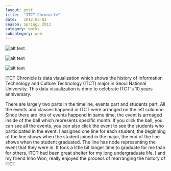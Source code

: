 ```yaml
---
layout: post
title:  "ITCT Chronicle"
date:   2012-03-01
season: Spring, 2012
category: works
subcategory: web
---
```


![alt text](http://hanbyul-here.net/images/itctchronicle/00.jpg "ITCT chronicle 0")


![alt text](http://hanbyul-here.net/images/itctchronicle/01.jpg "ITCT chronicle 1")


![alt text](http://hanbyul-here.net/images/itctchronicle/02.jpg "ITCT chronicle 2")


ITCT Chronicle is data visualization which shows the history of Information Technology and Culture Technology (ITCT) major in Seoul National University. This data visualization is done to celebrate ITCT's 10 years anniversary.

There are largely two parts in the timeline, events part and students part. All the events and classes happend in ITCT were arranged on the left columnn. Since there are lots of events happend in same time, the event is arrnaged inside of the ball which represents specific month. If you click the ball, you can see all the events, you can also click the event to see the students who participated in the event. I assigned one line for each student, the beginning of the line shows when the student joined in the major, the end of the line shows when the student graduated. The line has node representing the event that they were in. It took a little bit longer time to graduate for me than for others, ITCT had been great shelter for my long undergraduate life. I and my friend Inho Won, really enjoyed the process of rearranging the history of ITCT.